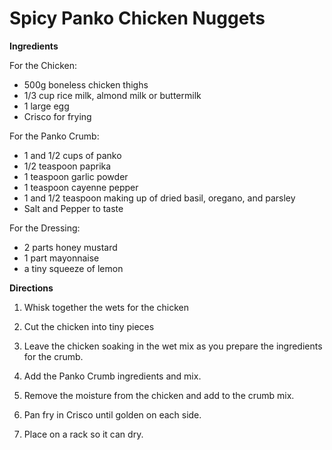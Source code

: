 Spicy Panko Chicken Nuggets
===========================

__Ingredients__

For the Chicken:

* 500g boneless chicken thighs
* 1/3 cup rice milk, almond milk or buttermilk
* 1 large egg
* Crisco for frying

For the Panko Crumb:

* 1 and 1/2 cups of panko
* 1/2 teaspoon paprika
* 1 teaspoon garlic powder
* 1 teaspoon cayenne pepper
* 1 and 1/2 teaspoon making up of dried basil, oregano, and parsley
* Salt and Pepper to taste

For the Dressing:

* 2 parts honey mustard 
* 1 part mayonnaise
* a tiny squeeze of lemon


__Directions__

1. Whisk together the wets for the chicken
2. Cut the chicken into tiny pieces
3. Leave the chicken soaking in the wet mix as you prepare the ingredients for the crumb.

4. Add the Panko Crumb ingredients and mix.
5. Remove the moisture from the chicken and add to the crumb mix.
6. Pan fry in Crisco until golden on each side.
7. Place on a rack so it can dry. 